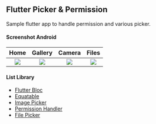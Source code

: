 ## Flutter Picker & Permission ##

Sample flutter app to handle permission and various picker.

#### Screenshot Android ####
| Home | Gallery | Camera | Files |
| :---: | :---: | :---: | :---: |
| ![](https://images2.imgbox.com/53/f1/ovE4Ep0p_o.png) | ![](https://images2.imgbox.com/b2/23/rKeM94OY_o.png) | ![](https://images2.imgbox.com/9e/d0/sW19SFxo_o.png) | ![](https://images2.imgbox.com/41/22/e2iQW9mT_o.png) |

#### List Library ####
- [Flutter Bloc](https://pub.dev/packages/flutter_bloc)
- [Equatable](https://pub.dev/packages/equatable)
- [Image Picker](https://pub.dev/packages/image_picker)
- [Permission Handler](https://pub.dev/packages/permission_handler)
- [File Picker](https://pub.dev/packages/file_picker)
